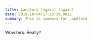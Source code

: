 ```yaml
---
title: Landlord (again) (again)
date: 2019-10-04T17:18:39.003Z
summary: This is summary for Landlord
---
```

Wowzers. Really?

